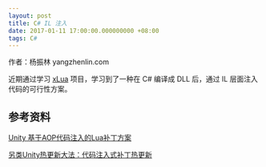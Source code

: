 ```yaml
---
layout: post
title: C# IL 注入
date: 2017-01-11 17:00:00.000000000 +08:00
tags: C#
---
```


作者：杨振林 yangzhenlin.com

近期通过学习 [xLua](https://github.com/Tencent/xLua) 项目，学习到了一种在 C# 编译成 DLL 后，通过 IL 层面注入代码的可行性方案。

## 参考资料

[Unity 基于AOP代码注入的Lua补丁方案](http://www.jianshu.com/p/4bef7f66aefd)

[另类Unity热更新大法：代码注入式补丁热更新](http://www.jianshu.com/p/481994e8b7df)
